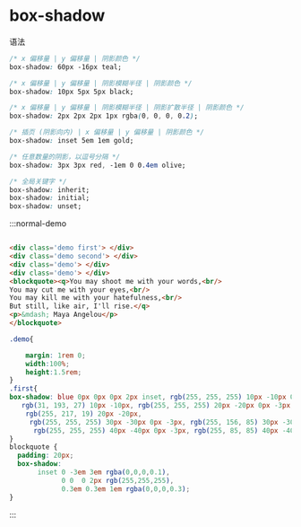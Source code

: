 # box-shadow

<CssDemo :css-list='cssList' />

<script setup>
    import { h, ref } from  'vue'
    let cssList= ref([
{'box-shadow': `red 10px 5px 5px `},
        {'box-shadow': `teal 60px -16px`},
        {'box-shadow': `rgba(0, 0, 255, .2) 12px 12px 2px 1px`},
  {'box-shadow': `rgba(149, 157, 165, 0.2) 0px 8px 24px` },
  {'box-shadow': `rgba(100, 100, 111, 0.2) 0px 7px 29px 0px`},
  {'box-shadow': `rgba(0, 0, 0, 0.25) 0px 54px 55px,
   rgba(0, 0, 0, 0.12) 0px -12px 30px, rgba(0, 0, 0, 0.12) 0px 4px 6px,
   rgba(0, 0, 0, 0.17) 0px 12px 13px, rgba(0, 0, 0, 0.09) 0px -3px 5px`},
  {'box-shadow': `rgba(0, 0, 0, 0.16) 0px 1px 4px, rgb(51, 51, 51) 0px 0px 0px 3px`},
  {'box-shadow': `rgb(38, 57, 77) 0px 20px 30px -10px`},
])
</script>
语法

```css
/* x 偏移量 | y 偏移量 | 阴影颜色 */
box-shadow: 60px -16px teal;

/* x 偏移量 | y 偏移量 | 阴影模糊半径 | 阴影颜色 */
box-shadow: 10px 5px 5px black;

/* x 偏移量 | y 偏移量 | 阴影模糊半径 | 阴影扩散半径 | 阴影颜色 */
box-shadow: 2px 2px 2px 1px rgba(0, 0, 0, 0.2);

/* 插页 (阴影向内) | x 偏移量 | y 偏移量 | 阴影颜色 */
box-shadow: inset 5em 1em gold;

/* 任意数量的阴影，以逗号分隔 */
box-shadow: 3px 3px red, -1em 0 0.4em olive;

/* 全局关键字 */
box-shadow: inherit;
box-shadow: initial;
box-shadow: unset;
```

:::normal-demo

```html

<div class='demo first'> </div>
<div class='demo second'> </div>
<div class='demo'> </div>
<div class='demo'> </div>
<blockquote><q>You may shoot me with your words,<br/>
You may cut me with your eyes,<br/>
You may kill me with your hatefulness,<br/>
But still, like air, I'll rise.</q>
<p>&mdash; Maya Angelou</p>
</blockquote>
```

```css
.demo{

    margin: 1rem 0;
    width:100%;
    height:1.5rem;
}
.first{
box-shadow: blue 0px 0px 0px 2px inset, rgb(255, 255, 255) 10px -10px 0px -3px,
   rgb(31, 193, 27) 10px -10px, rgb(255, 255, 255) 20px -20px 0px -3px,
    rgb(255, 217, 19) 20px -20px,
     rgb(255, 255, 255) 30px -30px 0px -3px, rgb(255, 156, 85) 30px -30px,
      rgb(255, 255, 255) 40px -40px 0px -3px, rgb(255, 85, 85) 40px -40px;
}
blockquote {
  padding: 20px;
  box-shadow:
       inset 0 -3em 3em rgba(0,0,0,0.1),
             0 0  0 2px rgb(255,255,255),
             0.3em 0.3em 1em rgba(0,0,0,0.3);
}
```

:::
